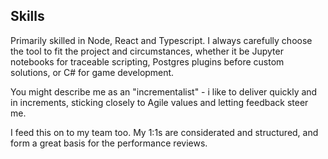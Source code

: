 ## Skills

Primarily skilled in Node, React and Typescript. I always carefully choose the tool to fit the project and circumstances, whether it be Jupyter notebooks for traceable scripting, Postgres plugins before custom solutions, or C# for game development.

You might describe me as an "incrementalist" - i like to deliver quickly and in increments, sticking closely to Agile values and letting feedback steer me.

I feed this on to my team too. My 1:1s are considerated and structured, and form a great basis for the performance reviews.
